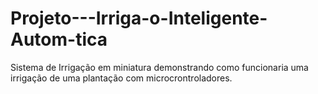 # Projeto---Irriga-o-Inteligente-Autom-tica
Sistema de Irrigação em miniatura demonstrando como funcionaria uma irrigação de uma plantação com microcrontroladores.
